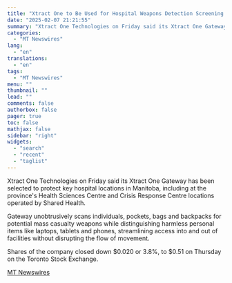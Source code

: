 ```yaml
---
title: "Xtract One to Be Used for Hospital Weapons Detection Screening in Manitoba"
date: "2025-02-07 21:21:55"
summary: "Xtract One Technologies on Friday said its Xtract One Gateway has been selected to protect key hospital locations in Manitoba, including at the province's Health Sciences Centre and Crisis Response Centre locations operated by Shared Health. Gateway unobtrusively scans individuals, pockets, bags and backpacks for potential mass casualty weapons while..."
categories:
  - "MT Newswires"
lang:
  - "en"
translations:
  - "en"
tags:
  - "MT Newswires"
menu: ""
thumbnail: ""
lead: ""
comments: false
authorbox: false
pager: true
toc: false
mathjax: false
sidebar: "right"
widgets:
  - "search"
  - "recent"
  - "taglist"
---
```


Xtract One Technologies on Friday said its Xtract One Gateway has been selected to protect key hospital locations in Manitoba, including at the province's Health Sciences Centre and Crisis Response Centre locations operated by Shared Health.

Gateway unobtrusively scans individuals, pockets, bags and backpacks for potential mass casualty weapons while distinguishing harmless personal items like laptops, tablets and phones, streamlining access into and out of facilities without disrupting the flow of movement.

Shares of the company closed down $0.020 or 3.8%, to $0.51 on Thursday on the Toronto Stock Exchange.

[MT Newswires](https://www.tradingview.com/news/mtnewswires.com:20250207:A3312335:0/)

